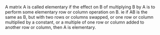 A matrix A is called elementary if the effect on B of multiplying B by A
is to perform some elementary row or column operation on B. ie if AB is
the same as B, but with two rows or columns swapped, or one row or
column multiplied by a constant, or a multiple of one row or column
added to another row or column, then A is elementary.
